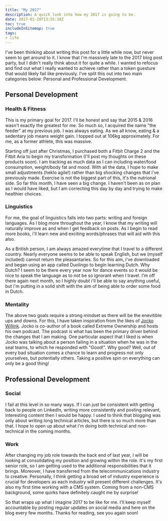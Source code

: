 ```yaml
---
title: "My 2017"
description: A quick look into how my 2017 is going to be.
date: 2017-01-20T13:55:18Z
toc: true
includeInSitemap: true
tags:
- life
---
```


I've been thinking about writing this post for a little while now, but never seem to get around to it. I know that I'm massively late to the 2017 blog post party, but I didn't really think about it for quite a while. I wanted to refocus and find out what I really wanted to achieve rather than a token guesture that would likely fail like previously. I've split this out into two main categories below: Personal and Professional Development.
<!--more-->

## Personal Development

### Health & Fitness

This is my primary goal for 2017. I'll be honest and say that 2015 & 2016 wasn't exactly the greatest for me. So much so, I acquired the name "the feeder" at my previous job. I was always eating. As we all know, eating & a sedentary job means weight gain. I topped out at 106kg approximately. For me, as a former athlete, this was massive.

Starting off just after Christmas, I purchased both a Fitbit Charge 2 and the Fitbit Aria to begin my transformation (I'll post my thoughts on these products soon). I am tracking as much data as I can including water/food consumption, weight/body fat and mood. With all the data, I hope to make small adjustments (heklo agile!) rather than big shocking changes that i've previously made. Exercise is not the biggest part of this, it's the nutrional side. So far this month, I have seen a big change. I haven't been as on plan as I would have liked, but I am correcting this day by day and trying to make healthier choices.

### Linguistics

For me, the goal of linguistics falls into two parts: writing and foreign languages. As I blog more throughout the year, I know that my writing will naturally improve as and when I get feedback on posts. As I begin to read more books, i'll learn new and exciting words/phrases that will aid with this also.

As a British person, I am always amazed everytime that I travel to a different country. Nearly everyone seems to be able to speak English, but we (myself included) cannot return the pleasantaries. So for this aim, i've downloaded and began using an app called Duolingo to begin learning Dutch. Why Dutch? I seem to be there every year now for dance events so it would be nice to speak the language as to not be so ignorant when I travel. I'm off there again next month, so I highly doubt i'll be able to say anything useful, but i'm putting in a solid shift with the aim of being able to order some food in Dutch.

### Mentality

The above two goals require a strong mindset as there will be the enevitible ups and downs. For this, I have taken inspiration from the likes of [Jocko Willink](https://twitter.com/jockowillink). Jocko is co-author of a book called Extreme Ownership and hosts his own podcast. The podcast is what has been the primary driver behind the changes that I am making. One particular aspect that I liked is when Jocko was talking about a person failing in a situation when he was in the seal teams, to which he responded with "Good!". Why good? Well, out of every bad situation comes a chance to learn and progress not only yourselves, but potentially others. Taking a positive spin on everything can only be a good thing!

## Professional Development

### Social

I fail at this level in so many ways. If I can just be consistent with getting back to people on LinkedIn, writing more consistently and posting relevant, interesting content then I would be happy. I used to think that blogging was only about writing long technical articles, but there is so much more than that. I hope to open up about what i'm doing both technical and non-technical in the coming months.

### Work

After changing my job role towards the back end of last year, I will be looking at consolidating my position and growing within the role. It's my first senior role, so I am getting used to the additional responsibilities that it brings. Moreover, I have transferred from the telecommunications industry to creative. Personally, I think getting a broad set of industry experience is crucial for developers as each industry will present different challenges. It's also my first time working with a CMS system. Coming from a non-CMS background, some quirks have definitely caught me by surprise!

So that wraps up what I imagine 2017 to be like for me. I'll keep myself accountable by posting regular updates on social media and here on the blog every few months. Thanks for reading, see you again soon!
